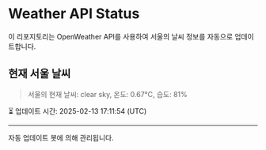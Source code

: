 
# Weather API Status

이 리포지토리는 OpenWeather API를 사용하여 서울의 날씨 정보를 자동으로 업데이트합니다.

## 현재 서울 날씨
> 서울의 현재 날씨: clear sky, 온도: 0.67°C, 습도: 81%

⏳ 업데이트 시간: 2025-02-13 17:11:54 (UTC)

---
자동 업데이트 봇에 의해 관리됩니다.

